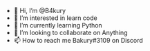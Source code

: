 - 👋 Hi, I’m @B4kury
- 👀 I’m interested in learn code 
- 🌱 I’m currently learning Python
- 💞️ I’m looking to collaborate on Anything
- 📫 How to reach me Bakury#3109 on Discord

<!---
B4kury/B4kury is a ✨ special ✨ repository because its `README.md` (this file) appears on your GitHub profile.
You can click the Preview link to take a look at your changes.
--->
